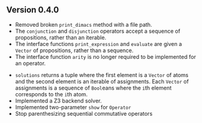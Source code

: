 
## Version 0.4.0

- Removed broken `print_dimacs` method with a file path.
- The `conjunction` and `disjunction` operators accept a sequence of propositions, rather than an iterable.
- The interface functions `print_expression` and `evaluate` are given a `Vector` of propositions, rather than a sequence.
- The interface function `arity` is no longer required to be implemented for an operator.
<!-- - Implemented canonical conjunction and disjunction normal forms. -->
- `solutions` returns a tuple where the first element is a `Vector` of atoms and the second element is an iterable of assignments. Each `Vector` of assignments is a sequence of `Bool`eans where the `i`th element corresponds to the `i`th atom.
- Implemented a Z3 backend solver.
- Implemented two-parameter `show` for `Operator`
- Stop parenthesizing sequential commutative operators
